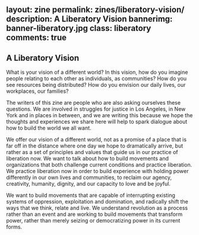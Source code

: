 layout: zine
permalink: zines/liberatory-vision/
description: A Liberatory Vision
bannerimg: banner-liberatory.jpg
class: liberatory
comments: true
---

<h2>A Liberatory Vision</h2>

What is your vision of a different world? In this vision, how do you imagine people relating to each other as individuals, as communities? How do you see resources being distributed? How do you envision our daily lives, our workplaces, our families?

The writers of this zine are people who are also asking ourselves these questions. We are involved in struggles for justice in Los Angeles, in New York and in places in between, and we are writing this because we hope the thoughts and experiences we share here will help to spark dialogue about how to build the world we all want.

We offer our vision of a different world, not as a promise of a place that is far off in the distance where one day we hope to dramatically arrive, but rather as a set of principles and values that guide us in our practice of liberation now. We want to talk about how to build movements and organizations that both challenge current conditions and practice liberation. We practice liberation now in order to build experience with holding power differently in our own lives and communities, to reclaim our agency, creativity, humanity, dignity, and our capacity to love and be joyful.

We want to build movements that are capable of interrupting existing systems of oppression, exploitation and domination, and radically shift the ways that we think, relate and live. We understand revolution as a process rather than an event and are working to build movements that transform power, rather than merely seizing or democratizing power in its current forms.